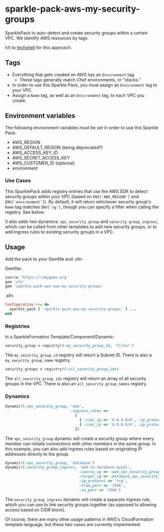 # sparkle-pack-aws-my-security-groups
SparklePack to auto-detect and create security groups within a certain VPC.
We identify AWS resources by tags.

h/t to [techshell](https://github.com/techshell) for this approach.

## Tags

- Everything that gets created on AWS has an `Environment` tag.
  - These tags generally match Chef environments, or "stacks."
- In order to use this Sparkle Pack, you must assign an `Environment` tag
to your VPC.
- Assign a `Name` tag, as well as an `Environment` tag, to each VPC you create.

## Environment variables

The following environment variables must be set in order to use this Sparkle
Pack:

- AWS_REGION
- AWS_DEFAULT_REGION (being deprecated?)
- AWS_ACCESS_KEY_ID
- AWS_SECRET_ACCESS_KEY
- AWS_CUSTOMER_ID (optional)
- environment

### Use Cases

This SparklePack adds registry entries that use the AWS SDK to detect security
groups within your VPC (based on `ENV['AWS_REGION']` and `ENV['environment']`).
By default, it will return whichever security group's `Name` tag matches
`ENV['sg']`, though you can specify a filter when calling the registry.  See 
below.

It also adds two dynamics: `vpc_security_group` and `security_group_ingress`, 
which can be called from other templates to add new security groups, or to add
ingress rules to existing security groups in a VPC.

## Usage 

Add the pack to your Gemfile and .sfn:

Gemfile: 
```ruby
source 'https://rubygems.org'
gem 'sfn' 
gem 'sparkle-pack-aws-aws-my-security-groups'
```

.sfn:
```ruby
Configuration.new do
  sparkle_pack [ 'sparkle-pack-aws-my-security-groups' ] ...
end
```

### Registries

In a SparkleFormation Template/Component/Dynamic:
```ruby
security_group = registry!(:my_security_group_id, 'filter')
```

The `my_security_group_id` registry will return a Subnet ID.  There is also
a `my_security_group_name` registry.

```ruby
security_groups = registry!(:all_security_group_ids)
```

The `all_security_group_ids` registry will return an array of all security
groups in the VPC.  There is also an `all_security_group_names` registry.

### Dynamics
```ruby
dynamic!(:vpc_security_group, 'web',
                              :ingress_rules => 
                                [ 
                                  { :cidr_ip => '0.0.0.0/0', :ip_protocol => 'tcp', :from_port => '80', :to_port => '80' },
                                  { :cidr_ip => '0.0.0.0/0', :ip_protocol => 'tcp', :from_port => '443', :to_port => '443' }
                                ])
```

The `vpc_security_group` dynamic will create a security group where every
member can initiate connections with other members in the same group. In this
example, you can also add ingress rules based on originating IP addresses
directly to the group.

```ruby
dynamic!(:vpc_security_group, 'database')
dynamic!(:security_group_ingress, 'web-to-database-mysql',
                                  :source_sg => :web_vpc_security_group, 
                                  :target_sg => :database_vpc_security_group,
                                  :ip_protocol => 'tcp',
                                  :from_port => '3306',
                                  :to_port => '3306')
```

The `security_group_ingress` dynamic will create a separate ingress rule, which you
can use to link security groups together (as opposed to allowing access based on
CIDR block).

Of course, there are many other usage patterns in AWS's CloudFormation template
language, but these two cases are currently implemented.